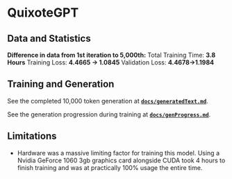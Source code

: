 # QuixoteGPT

## Data and Statistics

**Difference in data from 1st iteration to 5,000th:**
Total Training Time: **3.8 Hours**
Training Loss: **4.4665 &rarr; 1.0845**
Validation Loss: **4.4678&rarr;1.1984**

## Training and Generation

See the completed 10,000 token generation at **[`docs/generatedText.md`](docs/generatedText.md "Navigate to markdown")**.

See the generation progression during training at **[`docs/genProgress.md`](docs/genprogress.md "Navigate to markdown")**.

## Limitations

- Hardware was a massive limiting factor for training this model. Using a Nvidia GeForce 1060 3gb graphics card alongside CUDA took 4 hours to finish training and was at practically 100% usage the entire time.